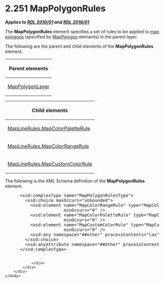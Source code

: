 <html dir="LTR" xmlns:mshelp="http://msdn.microsoft.com/mshelp" xmlns:ddue="http://ddue.schemas.microsoft.com/authoring/2003/5" xmlns:xlink="http://www.w3.org/1999/xlink" xmlns:tool="http://www.microsoft.com/tooltip">
    <head>
        <meta http-equiv="Content-Type" content="text/html; CHARSET=utf-8"></meta>
        <meta name="save" content="history"></meta>
        <title>2.251 MapPolygonRules</title>
        <xml>
            <mshelp:toctitle title="2.251 MapPolygonRules"></mshelp:toctitle>
            <mshelp:rltitle title="[MS-RDL]: MapPolygonRules"></mshelp:rltitle>
            <mshelp:keyword index="A" term="77b58882-2976-42cd-9e7a-aca2c6ee0139"></mshelp:keyword>
            <mshelp:attr name="DCSext.ContentType" value="open specification"></mshelp:attr>
            <mshelp:attr name="AssetID" value="77b58882-2976-42cd-9e7a-aca2c6ee0139"></mshelp:attr>
            <mshelp:attr name="TopicType" value="kbRef"></mshelp:attr>
            <mshelp:attr name="DCSext.Title" value="[MS-RDL]: MapPolygonRules" />
        </xml>
    </head>
    <body>
        <div id="header">
            <h1 class="heading">2.251 MapPolygonRules</h1>
        </div>
        <div id="mainSection">
            <div id="mainBody">
                <div id="allHistory" class="saveHistory"></div>
                <div id="sectionSection0" class="section" name="collapseableSection">
                    

<p><b><i>Applies to </i></b><a href="3428e690-a348-4ec7-8a6a-8efb42d2cdee.html"><b><i>RDL 2010/01</i></b></a><b><i>
and </i></b><a href="52ce3983-2bfc-4e72-9359-42aaf5fe4509.html"><b><i>RDL 2016/01</i></b></a></p>

<p>The <b>MapPolygonRules</b> element specifies a set of rules
to be applied to <a href="b2482b3f-74ab-4ca8-a9e5-c07955011743.html#gt_f553c04a-6cfa-4612-8395-c4f3af4a50ac">map
polygons</a> (specified by <a href="3ee27e43-26a2-4f27-9a31-d97e374d8633.html">MapPolygon</a>
elements) in the parent layer.</p>

<p>The following are the parent and child elements of the <b>MapPolygonRules</b>
element.</p>

<table>
 <thead>
  <tr>
   <th>
   <p>Parent elements</p>
   </th>
  </tr>
 </thead>
 <tr>
  <td>
  <p><a href="f54fa273-d9b2-4e49-a896-6001bcda016b.html">MapPolygonLayer</a></p>
  </td>
 </tr>
</table>

<p> </p>

<table>
 <thead>
  <tr>
   <th>
   <p>Child elements</p>
   </th>
  </tr>
 </thead>
 <tr>
  <td>
  <p><a href="7e49b27a-3c54-4557-a349-22ac742b0ead.html">MapLineRules.MapColorPaletteRule</a></p>
  </td>
 </tr>
 <tr>
  <td>
  <p><a href="38dc179f-555f-4f4e-bbb5-f63d45da222e.html">MapLineRules.MapColorRangeRule</a></p>
  </td>
 </tr>
 <tr>
  <td>
  <p><a href="c147e783-55b9-4cfa-b070-b07060a043a4.html">MapLineRules.MapCustomColorRule</a></p>
  </td>
 </tr>
</table>

<p>The following is the XML Schema definition of the <b>MapPolygonRules</b>
element.</p>

<dl>
<dd>
<div><pre> &lt;xsd:complexType name=&quot;MapPolygonRulesType&quot;&gt;
   &lt;xsd:choice maxOccurs=&quot;unbounded&quot;&gt;
     &lt;xsd:element name=&quot;MapColorRangeRule&quot; type=&quot;MapColorRangeRuleType&quot; 
                  minOccurs=&quot;0&quot; /&gt;
     &lt;xsd:element name=&quot;MapColorPaletteRule&quot; type=&quot;MapColorPaletteRuleType&quot; 
                  minOccurs=&quot;0&quot; /&gt;
     &lt;xsd:element name=&quot;MapCustomColorRule&quot; type=&quot;MapCustomColorRuleType&quot; 
                  minOccurs=&quot;0&quot; /&gt;
     &lt;xsd:any namespace=&quot;##other&quot; processContents=&quot;lax&quot; /&gt;
   &lt;/xsd:choice&gt;
   &lt;xsd:anyAttribute namespace=&quot;##other&quot; processContents=&quot;lax&quot; /&gt;
 &lt;/xsd:complexType&gt;
  
</pre></div>
</dd></dl>


                </div>
            </div>
        </div>
    </body>
</html>